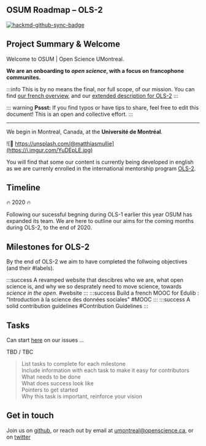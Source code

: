 
## OSUM Roadmap – OLS-2

[![hackmd-github-sync-badge](https://hackmd.io/LFGQ1A63S6a7tFGvkUJ5Mw/badge)](https://hackmd.io/LFGQ1A63S6a7tFGvkUJ5Mw)

## Project Summary & Welcome  
Welcome to OSUM | Open Science UMontreal. 

**We are an onboarding to *open science*, with a focus on francophone communites.**

:::info
This is by no means the final, nor full scope, of our mission. You can find [our french overview](https://github.com/osumontreal/meta/blob/master/README.fr.md), and our [extended description for OLS-2](https://github.com/osumontreal/OLS-2/blob/master/README.md)
:::

:::  warning
**Pssst:** If you find typos or have tips to share, feel free to edit this document! This is an open and collective effort.
:::

---

We begin in Montreal, Canada, at the **Université de Montréal**.  

![🙌 https://unsplash.com/@matthiasmullie](https://i.imgur.com/YuDEpLE.jpg)


You will find that some our content is currently being developed in english as we are currenly enrolled in the international mentorship program [OLS-2](https://openlifesci.org/ols-2).


## Timeline  
:fire: 2020 :fire: 

Following our sucessful begning during OLS-1 earlier this year OSUM has expanded its team. We are here to outline our aims for the coming months during OLS-2, to the end of 2020.   

## Milestones for OLS-2  
By the end of OLS-2 we aim to have completed the follwoing objectives (and their #labels). 

:::success
A revamped website that descibres who we are, what open science is, and why we so desprately need to move science, towards *science in the open*. #website
:::
:::success
Build a french MOOC for Edulib : "Introduction à la science des données sociales" #MOOC
:::
:::success
A solid contribution guidelines #Contribution Guidelines
:::


## Tasks   
Can start [here](https://github.com/osumontreal/OLS-2/issues) on our issues ... 

TBD / TBC
>List tasks to complete for each milestone  
Include information with each task to make it easy for contributors  
What needs to be done  
What does success look like  
Pointers to get started  
Why this task is important, reinforce your vision  

## Get in touch  
Join us on [github](https://github.com/osumontreal), or reach out by email at umontreal@openscience.ca, or on [twitter](https://twitter.com/OSUMontreal)   



